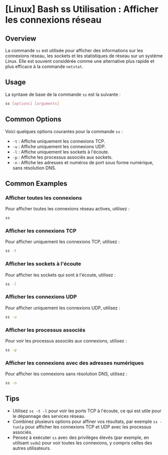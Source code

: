 # [Linux] Bash ss Utilisation : Afficher les connexions réseau

## Overview
La commande `ss` est utilisée pour afficher des informations sur les connexions réseau, les sockets et les statistiques de réseau sur un système Linux. Elle est souvent considérée comme une alternative plus rapide et plus efficace à la commande `netstat`.

## Usage
La syntaxe de base de la commande `ss` est la suivante :

```bash
ss [options] [arguments]
```

## Common Options
Voici quelques options courantes pour la commande `ss` :

- `-t` : Affiche uniquement les connexions TCP.
- `-u` : Affiche uniquement les connexions UDP.
- `-l` : Affiche uniquement les sockets à l'écoute.
- `-p` : Affiche les processus associés aux sockets.
- `-n` : Affiche les adresses et numéros de port sous forme numérique, sans résolution DNS.

## Common Examples

### Afficher toutes les connexions
Pour afficher toutes les connexions réseau actives, utilisez :

```bash
ss
```

### Afficher les connexions TCP
Pour afficher uniquement les connexions TCP, utilisez :

```bash
ss -t
```

### Afficher les sockets à l'écoute
Pour afficher les sockets qui sont à l'écoute, utilisez :

```bash
ss -l
```

### Afficher les connexions UDP
Pour afficher uniquement les connexions UDP, utilisez :

```bash
ss -u
```

### Afficher les processus associés
Pour voir les processus associés aux connexions, utilisez :

```bash
ss -p
```

### Afficher les connexions avec des adresses numériques
Pour afficher les connexions sans résolution DNS, utilisez :

```bash
ss -n
```

## Tips
- Utilisez `ss -t -l` pour voir les ports TCP à l'écoute, ce qui est utile pour le dépannage des services réseau.
- Combinez plusieurs options pour affiner vos résultats, par exemple `ss -tunlp` pour afficher les connexions TCP et UDP avec les processus associés.
- Pensez à exécuter `ss` avec des privilèges élevés (par exemple, en utilisant `sudo`) pour voir toutes les connexions, y compris celles des autres utilisateurs.